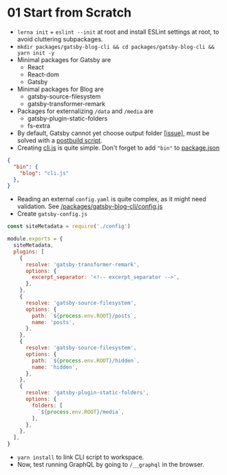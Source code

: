 # 01 Start from Scratch

- `lerna init` + `eslint --init` at root and install ESLint settings at root, to avoid cluttering subpackages.
- `mkdir packages/gatsby-blog-cli && cd packages/gatsby-blog-cli && yarn init -y`
- Minimal packages for Gatsby are
  - React
  - React-dom
  - Gatsby
- Minimal packages for Blog are
  - gatsby-source-filesystem
  - gatsby-transformer-remark
- Packages for externalizing `/data` and `/media` are
  - gatsby-plugin-static-folders
  - fs-extra
- By default, Gatsby cannot yet choose output folder [[issue]](https://github.com/gatsbyjs/gatsby/issues/1878), must be solved with a [postbuild script](/packages/gatsby-blog-cli/postbuild.js).
- Creating [cli.js](/packages/gatsby-blog-cli/cli.js) is quite simple. Don't forget to add `"bin"` to [package.json](/packages/gatsby-blog-cli/package.json)

```json
{
  "bin": {
    "blog": "cli.js"
  },
}
```

- Reading an external `config.yaml` is quite complex, as it might need validation. See [/packages/gatsby-blog-cli/config.js](/packages/gatsby-blog-cli/config.js)
- Create `gatsby-config.js`

```js
const siteMetadata = require('./config')

module.exports = {
  siteMetadata,
  plugins: [
    {
      resolve: 'gatsby-transformer-remark',
      options: {
        excerpt_separator: '<!-- excerpt_separator -->',
      },
    },
    {
      resolve: 'gatsby-source-filesystem',
      options: {
        path: `${process.env.ROOT}/posts`,
        name: 'posts',
      },
    },
    {
      resolve: 'gatsby-source-filesystem',
      options: {
        path: `${process.env.ROOT}/hidden`,
        name: 'hidden',
      },
    },
    {
      resolve: 'gatsby-plugin-static-folders',
      options: {
        folders: [
          `${process.env.ROOT}/media`,
        ],
      },
    },
  ],
}
```

- `yarn install` to link CLI script to workspace.
- Now, test running GraphQL by going to `/__graphql` in the browser.
